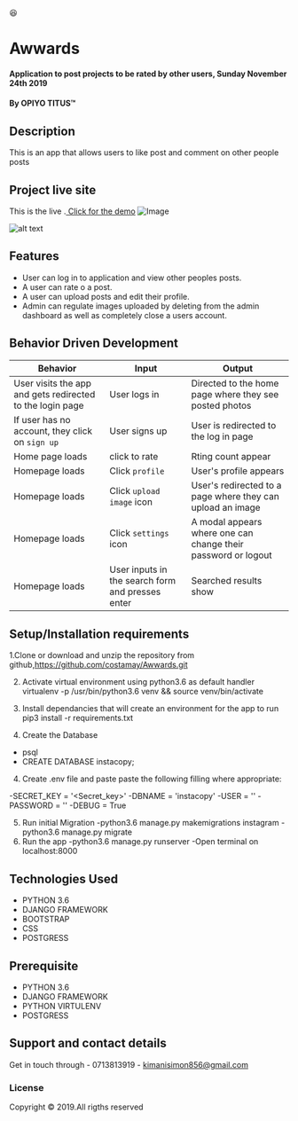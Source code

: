:satisfied:

# Awwards

#### Application to post projects to be rated by other users, Sunday November 24th 2019

#### By **OPIYO TITUS**&trade;

## Description

This is an app that allows users to like post and comment on other people posts

## Project live site

This is the live .[ Click for the demo](https://awwwwards001.herokuapp.com/)
![Image](projects/static/img/award.png)

![alt text](projects/static/images/awwards.png)

## Features

- User can log in to application and view other peoples posts.
- A user can rate o a post.
- A user can upload posts and edit their profile.
- Admin can regulate images uploaded by deleting from the admin dashboard as well as completely close a users account.

## Behavior Driven Development

| Behavior                                                  | Input                                            | Output                                                        |
| --------------------------------------------------------- | ------------------------------------------------ | ------------------------------------------------------------- |
| User visits the app and gets redirected to the login page | User logs in                                     | Directed to the home page where they see posted photos        |
| If user has no account, they click on `sign up`           | User signs up                                    | User is redirected to the log in page                         |
| Home page loads                                           | click to rate                                    | Rting count appear                                            |
| Homepage loads                                            | Click `profile`                                  | User's profile appears                                        |
| Homepage loads                                            | Click `upload image` icon                        | User's redirected to a page where they can upload an image    |
| Homepage loads                                            | Click `settings` icon                            | A modal appears where one can change their password or logout |
| Homepage loads                                            | User inputs in the search form and presses enter | Searched results show                                         |

## Setup/Installation requirements

1.Clone or download and unzip the repository from github,https://github.com/costamay/Awwards.git

2. Activate virtual environment using python3.6 as default handler virtualenv -p /usr/bin/python3.6 venv && source venv/bin/activate

3. Install dependancies that will create an environment for the app to run pip3 install -r requirements.txt
4. Create the Database

- psql
- CREATE DATABASE instacopy;

4. Create .env file and paste paste the following filling where appropriate:

-SECRET_KEY = '<Secret_key>'
-DBNAME = 'instacopy'
-USER = '<Username>'
-PASSWORD = '<password>'
-DEBUG = True

5. Run initial Migration
   -python3.6 manage.py makemigrations instagram
   -python3.6 manage.py migrate
6. Run the app
   -python3.6 manage.py runserver
   -Open terminal on localhost:8000

## Technologies Used

- PYTHON 3.6
- DJANGO FRAMEWORK
- BOOTSTRAP
- CSS
- POSTGRESS

## Prerequisite

- PYTHON 3.6
- DJANGO FRAMEWORK
- PYTHON VIRTULENV
- POSTGRESS

## Support and contact details

Get in touch through - 0713813919
                     - kimanisimon856@gmail.com
                     

### License

Copyright &copy; 2019.All rigths reserved
